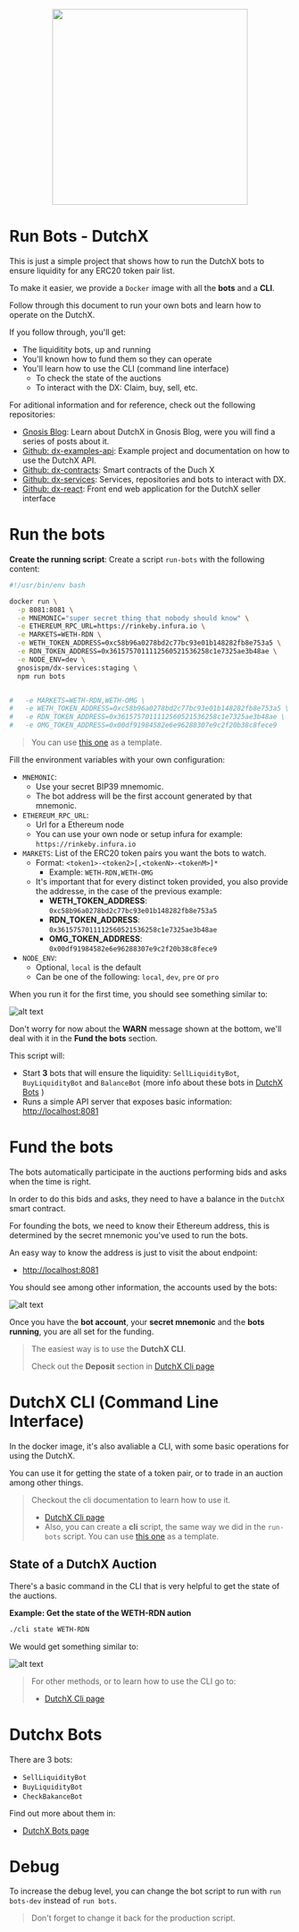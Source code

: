 <p align="center">
  <img width="350px" src="http://dutchx.readthedocs.io/en/latest/_static/DutchX-logo_blue.svg" />
</p>

# Run Bots - DutchX
This is just a simple project that shows how to run the DutchX bots to ensure 
liquidity for any ERC20 token pair list.

To make it easier, we provide a `Docker` image with all the **bots** and a 
**CLI**.

Follow through this document to run your own bots and learn how to operate on
the DutchX.

If you follow through, you'll get:

* The liquiditity bots, up and running
* You'll known how to fund them so they can operate
* You'll learn how to use the CLI (command line interface)
    * To check the state of the auctions
    * To interact with the DX: Claim, buy, sell, etc.

For aditional information and for reference, check out the following 
repositories:

* [Gnosis Blog](https://blog.gnosis.pm/tagged/dutchx): Learn about DutchX in 
Gnosis Blog, were you will find a series of posts about it.
* [Github: dx-examples-api](https://github.com/gnosis/dx-examples-api): 
Example project and documentation on how to use the DutchX API.
* [Github: dx-contracts](https://github.com/gnosis/dx-contracts): Smart 
contracts of the Duch X
* [Github: dx-services](https://github.com/gnosis/dx-services): Services, 
repositories and bots to interact with DX.
* [Github: dx-react](https://github.com/gnosis/dx-react): Front end web 
application for the DutchX seller interface

# Run the bots
**Create the running script**:
Create a script `run-bots` with the following content:

```bash
#!/usr/bin/env bash

docker run \
  -p 8081:8081 \
  -e MNEMONIC="super secret thing that nobody should know" \
  -e ETHEREUM_RPC_URL=https://rinkeby.infura.io \
  -e MARKETS=WETH-RDN \
  -e WETH_TOKEN_ADDRESS=0xc58b96a0278bd2c77bc93e01b148282fb8e753a5 \
  -e RDN_TOKEN_ADDRESS=0x3615757011112560521536258c1e7325ae3b48ae \
  -e NODE_ENV=dev \
  gnosispm/dx-services:staging \
  npm run bots


#   -e MARKETS=WETH-RDN,WETH-OMG \
#   -e WETH_TOKEN_ADDRESS=0xc58b96a0278bd2c77bc93e01b148282fb8e753a5 \
#   -e RDN_TOKEN_ADDRESS=0x3615757011112560521536258c1e7325ae3b48ae \
#   -e OMG_TOKEN_ADDRESS=0x00df91984582e6e96288307e9c2f20b38c8fece9
```

> You can use [this one](./run-bots) as a template.

Fill the environment variables with your own configuration:

* `MNEMONIC`: 
  * Use your secret BIP39 mnemomic. 
  * The bot address will be the first 
account generated by that mnemonic.
* `ETHEREUM_RPC_URL`: 
  * Url for a Ethereum node
  * You can use your own node or setup infura for example: 
  `https://rinkeby.infura.io`
* `MARKETS`: List of the ERC20 token pairs you want the bots to watch.
  * Format: `<token1>-<token2>[,<tokenN>-<tokenM>]*`
    * Example: `WETH-RDN,WETH-OMG`
  * It's important that for every distinct token provided, you also provide the
    addresse, in the case of the previous example:
    * **WETH_TOKEN_ADDRESS**: `0xc58b96a0278bd2c77bc93e01b148282fb8e753a5`
    * **RDN_TOKEN_ADDRESS**: `0x3615757011112560521536258c1e7325ae3b48ae`
    * **OMG_TOKEN_ADDRESS**: `0x00df91984582e6e96288307e9c2f20b38c8fece9`
* `NODE_ENV`: 
  * Optional, `local` is the default
  * Can be one of the following: `local`, `dev`, `pre` or `pro`
  
When you run it for the first time, you should see something similar to:

![alt text](./docs/img/run-docker.png "Run the bots with docker")

Don't worry for now about the **WARN** message shown at the bottom, we'll deal
with it in the **Fund the bots** section.

This script will:

* Start **3** bots that will ensure the liquidity: `SellLiquidityBot`, 
`BuyLiquidityBot` and `BalanceBot` (more info about these bots in
[DutchX Bots](./docs/bots.md)
)
* Runs a simple API server that exposes basic information: 
[http://localhost:8081]()

# Fund the bots
The bots automatically participate in the auctions performing bids and asks when
the time is right.

In order to do this bids and asks, they need to have a balance in the `DutchX` 
smart contract.

For founding the bots, we need to know their Ethereum address, this is 
determined by the secret mnemonic you've used to run the bots.

An easy way to know the address is just to visit the about endpoint:

* [http://localhost:8081]()

You should see among other information, the accounts used by the bots:

![alt text](./docs/img/bot-account.png "Get the account of the bors")

Once you have the **bot account**, your **secret mnemonic** and the 
**bots running**, you are all set for the funding.

> The easiest way is to use the **DutchX CLI**.
>
> Check out the **Deposit** section in [DutchX Cli page](./docs/cli.md)


# DutchX CLI (Command Line Interface)
In the docker image, it's also avaliable a CLI, with some basic operations for 
using the DutchX.

You can use it for getting the state of a token pair, or to trade in an auction
among other things.

> Checkout the cli documentation to learn how to use it.
> * [DutchX Cli page](./docs/cli.md)
> * Also, you can create a **cli** script, the same way we did in the `run-bots` 
> script. You can use [this one](./cli) as a template.

## State of a DutchX Auction
There's a basic command in the CLI that is very helpful to get the state of the
auctions.

**Example: Get the state of the WETH-RDN aution**
```bash
./cli state WETH-RDN
```

We would get something similar to:

![alt text](./docs/img/state-of-auction.png "State of an auction")


> For other methods, or to learn how to use the CLI go to:
> * [DutchX Cli page](./docs/cli.md)

# Dutchx Bots
There are 3 bots:

* `SellLiquidityBot`
* `BuyLiquidityBot`
* `CheckBakanceBot`

Find out more about them in:
* [DutchX Bots page](./docs/bots.md)

# Debug
To increase the debug level, you can change the bot script to run with 
`run bots-dev` instead of `run bots`.

> Don't forget to change it back for the production script.